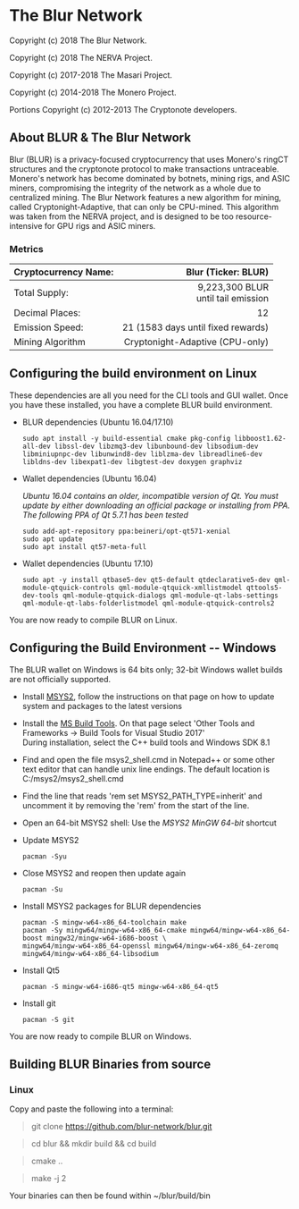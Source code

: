 # The Blur Network 

Copyright (c) 2018 The Blur Network.

Copyright (c) 2018 The NERVA Project.

Copyright (c) 2017-2018 The Masari Project.

Copyright (c) 2014-2018 The Monero Project.

Portions Copyright (c) 2012-2013 The Cryptonote developers.


## About BLUR & The Blur Network

Blur (BLUR) is a privacy-focused cryptocurrency that uses Monero's ringCT structures and the cryptonote protocol to make transactions untraceable.  Monero's network has become dominated by botnets, mining rigs, and ASIC miners, compromising the integrity of the network as a whole due to centralized mining.  The Blur Network features a new algorithm for mining, called Cryptonight-Adaptive, that can only be CPU-mined.  This algorithm was taken from the NERVA project, and is designed to be too resource-intensive for GPU rigs and ASIC miners. 

### Metrics

| Cryptocurrency Name: | Blur (Ticker: BLUR)|
|:--------------------|--------------------:|
| Total Supply:	      | 9,223,300 BLUR <br> until tail emission |
| Decimal Places:     | 12 		    |
| Emission Speed:     | 21 (1583 days until fixed rewards) |
| Mining Algorithm    | Cryptonight-Adaptive (CPU-only) |




## Configuring the build environment on Linux

These dependencies are all you need for the CLI tools and GUI wallet. Once you have these installed, you have a complete BLUR build environment.

- BLUR dependencies (Ubuntu 16.04/17.10)

    `sudo apt install -y build-essential cmake pkg-config libboost1.62-all-dev libssl-dev libzmq3-dev libunbound-dev libsodium-dev libminiupnpc-dev libunwind8-dev liblzma-dev libreadline6-dev libldns-dev libexpat1-dev libgtest-dev doxygen graphviz`

- Wallet dependencies (Ubuntu 16.04)

    *Ubuntu 16.04 contains an older, incompatible version of Qt. You must update by either downloading an official package or installing from PPA. The following PPA of Qt 5.7.1 has been tested*
	
	`sudo add-apt-repository ppa:beineri/opt-qt571-xenial`  
	`sudo apt update`  
	`sudo apt install qt57-meta-full`
    
- Wallet dependencies (Ubuntu 17.10)

    `sudo apt -y install qtbase5-dev qt5-default qtdeclarative5-dev qml-module-qtquick-controls qml-module-qtquick-xmllistmodel qttools5-dev-tools qml-module-qtquick-dialogs qml-module-qt-labs-settings qml-module-qt-labs-folderlistmodel qml-module-qtquick-controls2`
	
You are now ready to compile BLUR on Linux. 


## Configuring the Build Environment -- Windows

The BLUR wallet on Windows is 64 bits only; 32-bit Windows wallet builds are not officially supported.

- Install [MSYS2](https://www.msys2.org/), follow the instructions on that page on how to update system and packages to the latest versions

- Install the [MS Build Tools](https://www.visualstudio.com/downloads/#build-tools-for-visual-studio-2017). On that page select 'Other Tools and Frameworks -> Build Tools for Visual Studio 2017'  
During installation, select the C++ build tools and Windows SDK 8.1

- Find and open the file msys2_shell.cmd in Notepad++ or some other text editor that can handle unix line endings.
The default location is C:/msys2/msys2_shell.cmd

- Find the line that reads 'rem set MSYS2_PATH_TYPE=inherit' and uncomment it by removing the 'rem' from the start of the line.

- Open an 64-bit MSYS2 shell: Use the *MSYS2 MinGW 64-bit* shortcut

- Update MSYS2

	`pacman -Syu`

- Close MSYS2 and reopen then update again

	`pacman -Su`

- Install MSYS2 packages for BLUR dependencies
	
	`pacman -S mingw-w64-x86_64-toolchain make`  
	`pacman -Sy mingw64/mingw-w64-x86_64-cmake mingw64/mingw-w64-x86_64-boost mingw32/mingw-w64-i686-boost \`  
	`mingw64/mingw-w64-x86_64-openssl mingw64/mingw-w64-x86_64-zeromq mingw64/mingw-w64-x86_64-libsodium`

- Install Qt5

    `pacman -S mingw-w64-i686-qt5 mingw-w64-x86_64-qt5`

- Install git

    `pacman -S git`  
    
You are now ready to compile BLUR on Windows.



## Building BLUR Binaries from source

### Linux 

Copy and paste the following into a terminal:

> git clone https://github.com/blur-network/blur.git

> cd blur && mkdir build && cd build 

> cmake ..

> make -j 2

Your binaries can then be found within ~/blur/build/bin



